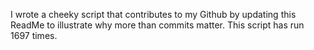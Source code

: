 I wrote a cheeky script that contributes to my Github by updating this ReadMe to illustrate why more than commits matter. This script has run 1697 times.